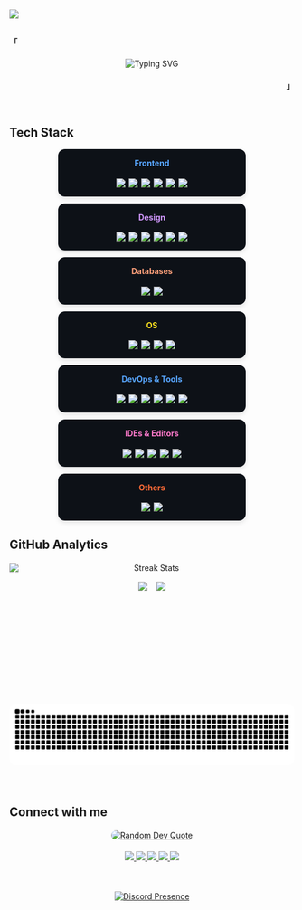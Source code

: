 <div align="left">
<img src="https://komarev.com/ghpvc/?username=eviluci&&style=flat" align="center" />
</div>
<br>

<p align="left"><strong><samp>「</samp></strong></p>

<!-- Typing Animation Quote -->
<div align="center" style="margin: 20px 0;">
  <picture>
    <source srcset="https://readme-typing-svg.herokuapp.com?lines=Turning%20coffee%20into%20code;Mastering%20Frontend;Building%20web%20apps%20from%20scratch;Open%20to%20collaboration&color=36BCF7&background=00000000&center=true&width=500&height=45&pause=1000" media="(prefers-color-scheme: light)" />
    <img src="https://readme-typing-svg.herokuapp.com?lines=Turning%20coffee%20into%20code;Mastering%20Frontend;Building%20web%20apps%20from%20scratch;Open%20to%20collaboration&color=36BCF7&background=00000000&center=true&width=500&height=45&pause=1000" alt="Typing SVG" />
  </picture>
</div>

<p align="right"><strong><samp>」</samp></strong></p>

<br>

## Tech Stack

<div align="center" style="display: flex; flex-wrap: wrap; gap: 12px; justify-content: center; margin: 16px 0;">
  <!-- Frontend -->
  <div style="background: #0D1117; border-radius: 12px; padding: 16px; width: 300px; box-shadow: 0 4px 8px rgba(0,0,0,0.1);">
    <h4 style="margin-top: 0; color: #58A6FF;">Frontend</h4>
    <div style="display: flex; flex-wrap: wrap; gap: 6px; justify-content: center;">
      <img src="https://img.shields.io/badge/HTML5-E34F26?style=flat&logo=html5&logoColor=white" />
      <img src="https://img.shields.io/badge/CSS3-1572B6?style=flat&logo=css3&logoColor=white" />
      <img src="https://img.shields.io/badge/JavaScript-F7DF1E?style=flat&logo=javascript&logoColor=black" />
      <img src="https://img.shields.io/badge/React-61DAFB?style=flat&logo=react&logoColor=black" />
      <img src="https://img.shields.io/badge/typescript-%23007ACC?style=flat&logo=typescript&logoColor=white" />
      <img src="https://img.shields.io/badge/tailwindcss-%2338B2AC?style=flat&logo=tailwind-css&logoColor=white" />
    </div>
  </div>

  <!-- Design -->
  <div style="background: #0D1117; border-radius: 12px; padding: 16px; width: 300px; box-shadow: 0 4px 8px rgba(0,0,0,0.1);">
    <h4 style="margin-top: 0; color: #D299FF;">Design</h4>
    <div style="display: flex; flex-wrap: wrap; gap: 6px; justify-content: center;">
      <img src="https://img.shields.io/badge/WordPress-%23117AC9?style=flat&logo=WordPress&logoColor=white" />
      <img src="https://img.shields.io/badge/gutenberg-%23077CB2?style=flat&logo=gutenberg&logoColor=white" />
      <img src="https://img.shields.io/badge/Figma-F24E1E?style=flat&logo=figma&logoColor=white" />
      <img src="https://img.shields.io/badge/Canva-%2300C4CC?style=flat&logo=Canva&logoColor=white" />
      <img src="https://img.shields.io/badge/Framer-black?style=flat&logo=framer&logoColor=blue" />
      <img src="https://img.shields.io/badge/Gimp-657D8B?style=flat&logo=gimp&logoColor=FFFFFF" />
    </div>
  </div>

  <!-- Backend -->
  <!-- <div style="background: #0D1117; border-radius: 12px; padding: 16px; width: 300px; box-shadow: 0 4px 8px rgba(0,0,0,0.1);">
    <h4 style="margin-top: 0; color: #9ECBFF;">Backend</h4>
    <div style="display: flex; flex-wrap: wrap; gap: 6px; justify-content: center;">
      <img src="https://img.shields.io/badge/Python-3776AB?style=flat&logo=python&logoColor=white" />
      <img src="https://img.shields.io/badge/Firebase-FFCA28?style=flat&logo=firebase&logoColor=black" />
      <img src="https://img.shields.io/badge/php-%23777BB4?style=flat&logo=php&logoColor=white" />
      <img src="https://img.shields.io/badge/laravel-%23FF2D20?style=flat&logo=laravel&logoColor=white" />
      <img src="https://img.shields.io/badge/rust-%23000000?style=flat&logo=rust&logoColor=white" />
    </div>
  </div> -->

  <!-- Databases -->
  <div style="background: #0D1117; border-radius: 12px; padding: 16px; width: 300px; box-shadow: 0 4px 8px rgba(0,0,0,0.1);">
    <h4 style="margin-top: 0; color: #FFA07A;">Databases</h4>
    <div style="display: flex; flex-wrap: wrap; gap: 6px; justify-content: center;">
      <img src="https://img.shields.io/badge/MySQL-4479A1?style=flat&logo=mysql&logoColor=white" />
      <img src="https://img.shields.io/badge/MariaDB-003545?style=flat&logo=mariadb&logoColor=white" />
    </div>
  </div>

  <!-- OS -->
  <div style="background: #0D1117; border-radius: 12px; padding: 16px; width: 300px; box-shadow: 0 4px 8px rgba(0,0,0,0.1);">
    <h4 style="margin-top: 0; color: #F7DF1E;">OS</h4>
    <div style="display: flex; flex-wrap: wrap; gap: 6px; justify-content: center;">
      <img src="https://img.shields.io/badge/Linux-FCC624?style=flat&logo=linux&logoColor=black" />
      <img src="https://img.shields.io/badge/Arch%20Linux-1793D1?style=flat&logo=arch-linux&logoColor=fff" />
      <img src="https://img.shields.io/badge/Debian-D70A53?style=flat&logo=debian&logoColor=white" />
      <img src="https://img.shields.io/badge/Windows-0078D6?style=flat&logo=windows&logoColor=white" />
    </div>
  </div>

  <!-- DevOps & Tools -->
  <div style="background: #0D1117; border-radius: 12px; padding: 16px; width: 300px; box-shadow: 0 4px 8px rgba(0,0,0,0.1);">
    <h4 style="margin-top: 0; color: #58A6FF;">DevOps & Tools</h4>
    <div style="display: flex; flex-wrap: wrap; gap: 6px; justify-content: center;">
      <img src="https://img.shields.io/badge/Git-F05032?style=flat&logo=git&logoColor=white" />
      <img src="https://img.shields.io/badge/GitHub-181717?style=flat&logo=github&logoColor=white" />
      <img src="https://img.shields.io/badge/Docker-2496ED?style=flat&logo=docker&logoColor=white" />
      <img src="https://img.shields.io/badge/Bash-4EAA25?style=flat&logo=gnu-bash&logoColor=white" />
      <img src="https://img.shields.io/badge/Apache-%23D42029?style=flat&logo=apache&logoColor=white" />
      <img src="https://img.shields.io/badge/nginx-%23009639?style=flat&logo=nginx&logoColor=white" />
    </div>
  </div>

  <!-- IDEs/Editors -->
  <div style="background: #0D1117; border-radius: 12px; padding: 16px; width: 300px; box-shadow: 0 4px 8px rgba(0,0,0,0.1);">
    <h4 style="margin-top: 0; color: #FF7ACC;">IDEs & Editors</h4>
    <div style="display: flex; flex-wrap: wrap; gap: 6px; justify-content: center;">
      <img src="https://img.shields.io/badge/Visual%20Studio%20Code-0078d7?style=flat&logo=visual-studio-code&logoColor=white" />
      <img src="https://img.shields.io/badge/NeoVim-%2357A143?style=flat&logo=neovim&logoColor=white" />
      <img src="https://img.shields.io/badge/Zed-%23084CCF?style=flat&logo=zedindustries&logoColor=white" />
      <img src="https://img.shields.io/badge/Obsidian-%23483699?style=flat&logo=obsidian&logoColor=white" />
      <img src="https://img.shields.io/badge/Helix-%2328153e?style=flat&logo=helix&logoColor=white" />
    </div>
  </div>

  <!-- Others -->
  <div style="background: #0D1117; border-radius: 12px; padding: 16px; width: 300px; box-shadow: 0 4px 8px rgba(0,0,0,0.1);">
    <h4 style="margin-top: 0; color: #FF6C37;">Others</h4>
    <div style="display: flex; flex-wrap: wrap; gap: 6px; justify-content: center;">
      <img src="https://img.shields.io/badge/Postman-FF6C37?style=flat&logo=postman&logoColor=white" />
      <img src="https://img.shields.io/badge/jira-%230A0FFF?style=flat&logo=jira&logoColor=white" />
    </div>
  </div>
</div>

## GitHub Analytics

<div align="center" style="display: flex; flex-direction: column; gap: 16px; margin: 20px 0;">
  <img src="https://github-readme-streak-stats.herokuapp.com/?user=EviLuci&theme=tokyonight&hide_border=false&border_radius=5&card_width=800&date_format=M%20j%5B%2C%20Y%5D" alt="Streak Stats" />

  <div style="display: flex; flex-wrap: wrap; justify-content: center; gap: 16px;">
    <img src="https://github-readme-stats.vercel.app/api?username=EviLuci&show_icons=true&theme=tokyonight&include_all_commits=true&count_private=true" height="180" />
    <img src="https://github-readme-stats.vercel.app/api/top-langs/?username=EviLuci&layout=compact&theme=tokyonight" height="180" />
  </div>

  <!-- Contribution Snake -->
  <picture style="margin-top: 20px;">
    <source media="(prefers-color-scheme: dark)" srcset="https://github.com/EviLuci/EviLuci/blob/output/github-contribution-grid-snake-dark.svg" />
    <source media="(prefers-color-scheme: light)" srcset="https://github.com/EviLuci/EviLuci/blob/output/github-contribution-grid-snake.svg" />
    <img alt="GitHub Contribution Snake" src="https://github.com/EviLuci/EviLuci/blob/output/github-contribution-grid-snake-dark.svg" width="100%" style="border-radius: 10px;" />
  </picture>
</div>
<br>

## Connect with me

<div align="center" style="margin: 20px 0;">
  <a href="https://github.com/piyushsuthar/github-readme-quotes">
    <img src="https://quotes-github-readme.vercel.app/api?type=horizontal&theme=dark" alt="Random Dev Quote" style="border-radius: 10px;" />
  </a>
</div>

<div align="center" style="margin: 20px 0;">
  <a href="https://linkedin.com/in/sujan-koju-6a7246193" target="_blank">
    <img src="https://img.shields.io/badge/linkedin-%231E77B5.svg?style=for-the-badge&logo=linkedin&logoColor=white" />
  </a>
  <a href="https://www.facebook.com/EviLuci.SK" target="_blank">
    <img src="https://img.shields.io/badge/facebook-%232E87FB.svg?style=for-the-badge&logo=facebook&logoColor=white" />
  </a>
  <a href="https://instagram.com/eviluci.sk" target="_blank">
    <img src="https://img.shields.io/badge/instagram-%23000000.svg?style=for-the-badge&logo=instagram&logoColor=white" />
  </a>
  <a href="https://www.reddit.com/user/SujanKoju/" target="_blank">
    <img src="https://img.shields.io/badge/reddit-%23FF4500.svg?style=for-the-badge&logo=reddit&logoColor=white" />
  </a>
  <a href="mailto:sujan.koju111@gmail.com" target="_blank">
    <img src="https://img.shields.io/badge/gmail-%23EA4335.svg?style=for-the-badge&logo=gmail&logoColor=white" />
  </a>
</div>

<br>

<div align="center" style="margin: 15px 0;">
  <a href="https://discord.com/users/1039343834968105020">
    <img src="https://lanyard.cnrad.dev/api/1039343834968105020?bg=121212&idleMessage=I%20am%20cooked.&theme=dark&showDisplayName=true" alt="Discord Presence" />
  </a>
</div>
